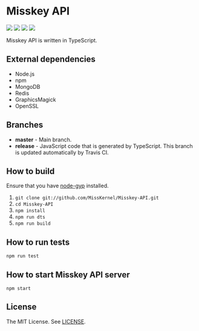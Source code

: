 # Misskey API
[![][travis-badge]][travis-link]
[![][david-badge]][david-link]
[![][david-dev-badge]][david-dev-link]
[![][mit-badge]][mit]

Misskey API is written in TypeScript.

## External dependencies
* Node.js
* npm
* MongoDB
* Redis
* GraphicsMagick
* OpenSSL

## Branches
* **master** - Main branch.
* **release** - JavaScript code that is generated by TypeScript. This branch is updated automatically by Travis CI.

## How to build
Ensure that you have [node-gyp](https://github.com/nodejs/node-gyp#installation) installed.

1. `git clone git://github.com/MissKernel/Misskey-API.git`
2. `cd Misskey-API`
3. `npm install`
4. `npm run dts`
5. `npm run build`

## How to run tests
`npm run test`

## How to start Misskey API server
`npm start`

## License
The MIT License. See [LICENSE](LICENSE).

[mit]:             http://opensource.org/licenses/MIT
[mit-badge]:       https://img.shields.io/badge/license-MIT-444444.svg?style=flat-square
[travis-link]:     https://travis-ci.org/MissKernel/Misskey-API
[travis-badge]:    http://img.shields.io/travis/MissKernel/Misskey-API.svg?style=flat-square
[david-link]:      https://david-dm.org/MissKernel/Misskey-API
[david-badge]:     https://img.shields.io/david/MissKernel/Misskey-API.svg?style=flat-square
[david-dev-link]:  https://david-dm.org/MissKernel/Misskey-API#info=devDependencies&view=table
[david-dev-badge]: https://img.shields.io/david/dev/MissKernel/Misskey-API.svg?style=flat-square
